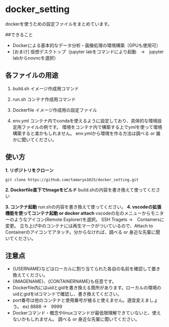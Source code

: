 # docker_setting
dockerを使うための設定ファイルをまとめています。

##できること
- Dockerによる基本的なデータ分析・画像処理の環境構築（GPUも使用可）
- [おまけ] 仮想デスクトップ（jupyter labをコマンドにより起動　→　jupyter labからnovncを選択）

## 各ファイルの用途

1. build.sh
イメージ作成用コマンド

2. run.sh
コンテナ作成用コマンド

3. Dockerfile
イメージ作成用の設定ファイル

4. env.yml
コンテナ内でcondaを使えるように設定しており、具体的な環境設定用ファイルの例です。
環境をコンテナ内で構築する上でymlを使って環境構築すると楽かもしれません。
env.ymlから環境を作る方法は調べる or 誰かに聞いてください。

## 使い方

**1. リポジトリをクローン**

```java:title
git clone https://github.com/tamaryo1025/docker_setting.git
```

**2. **Dockerfile直下でImageをビルド****
build.shの内容を書き換えて使ってください 

**3. コンテナ起動**
run.shの内容を書き換えて使ってください。
**4. vscodeの拡張機能を使ってコンテナ起動 or docker attach**
vscodeの左のメニューからモニターのようなアイコン(Remote Explorer)を選択。
SSH Tragets →　Containersに変更。
立ち上げ中のコンテナには再生マークがついているので、Attach to Containerのアイコンでアタッチ。分からなければ、調べる or 身近な先輩に聞いてください。


## 注意点

- {USERNAME}などはローカルに割り当てられた各自の名前を確認して置き換えてください。
- {IMAGENAME}、{CONTAINERNAME}も任意です。
- Dockerfile内にはuidとgidを書き換える箇所があります。ローカルの環境のuidとgidをidコマンドで確認し、書き換えてください。
- port番号は他のコンテナと使用番号が被ると使えません。適宜変えましょう。
ex) 8888 →　9999
- Dockerコマンド・概念やlinuxコマンドが最低限理解できていないと、使えないかもしれません。
調べる or 身近な先輩に聞いてください。